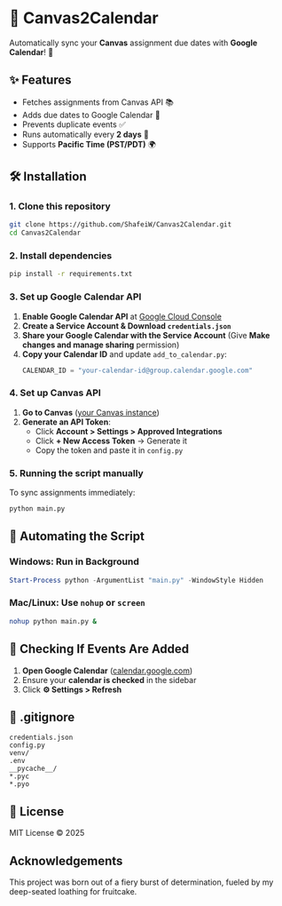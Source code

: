 # 📅 Canvas2Calendar
Automatically sync your **Canvas** assignment due dates with **Google Calendar**! 🚀

## ✨ Features
- Fetches assignments from Canvas API 📚
- Adds due dates to Google Calendar 📆
- Prevents duplicate events ✅
- Runs automatically every **2 days** 🔄
- Supports **Pacific Time (PST/PDT)** 🌍

## 🛠 Installation
### **1. Clone this repository**
```bash
git clone https://github.com/ShafeiW/Canvas2Calendar.git
cd Canvas2Calendar
```

### **2. Install dependencies**
```bash
pip install -r requirements.txt
```

### **3. Set up Google Calendar API**
1. **Enable Google Calendar API** at [Google Cloud Console](https://console.cloud.google.com/)
2. **Create a Service Account & Download `credentials.json`**
3. **Share your Google Calendar with the Service Account** (Give **Make changes and manage sharing** permission)
4. **Copy your Calendar ID** and update `add_to_calendar.py`:
   ```python
   CALENDAR_ID = "your-calendar-id@group.calendar.google.com"
   ```

### **4. Set up Canvas API**
1. **Go to Canvas** ([your Canvas instance](https://canvas.sfu.ca/))
2. **Generate an API Token**:
   - Click **Account > Settings > Approved Integrations**
   - Click **+ New Access Token** → Generate it
   - Copy the token and paste it in `config.py`

### **5. Running the script manually**
To sync assignments immediately:
```bash
python main.py
```

## 🔄 Automating the Script
### **Windows: Run in Background**
```powershell
Start-Process python -ArgumentList "main.py" -WindowStyle Hidden
```

### **Mac/Linux: Use `nohup` or `screen`**
```bash
nohup python main.py &
```

## 📅 Checking If Events Are Added
1. **Open Google Calendar** ([calendar.google.com](https://calendar.google.com/))
2. Ensure your **calendar is checked** in the sidebar
3. Click **⚙️ Settings > Refresh**

## 🛑 .gitignore
```
credentials.json
config.py
venv/
.env
__pycache__/
*.pyc
*.pyo
```

## 📜 License
MIT License © 2025


## Acknowledgements
This project was born out of a fiery burst of determination, fueled by my deep-seated loathing for fruitcake.
